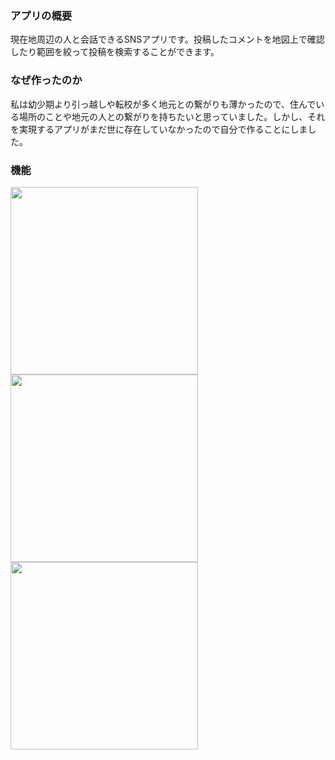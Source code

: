 ### アプリの概要
現在地周辺の人と会話できるSNSアプリです。投稿したコメントを地図上で確認したり範囲を絞って投稿を検索することができます。

### なぜ作ったのか
私は幼少期より引っ越しや転校が多く地元との繋がりも薄かったので、住んでいる場所のことや地元の人との繋がりを持ちたいと思っていました。しかし、それを実現するアプリがまだ世に存在していなかったので自分で作ることにしました。

### 機能

<img src="https://user-images.githubusercontent.com/59225570/110620652-99ea7600-81dc-11eb-9b9e-93345b0de048.png" width="300">
<img src="https://user-images.githubusercontent.com/59225570/110620668-9eaf2a00-81dc-11eb-8386-a79bb7767189.gif" width="300">
<img src="https://user-images.githubusercontent.com/59225570/110620671-a078ed80-81dc-11eb-9bd7-5c3e4887ca75.gif" width="300">
